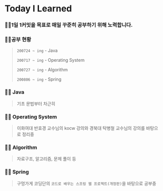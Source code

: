 # Today I Learned
### :family_man_boy:1일 1커밋을 목표로 매일 꾸준히 공부하기 위해 노력합니다.



### :family_man_boy:공부 현황

> `200724 ~ ing` - Java
>
> `200717 ~ ing` - Operating System
>
> `200727 ~ ing` - Algorithm
>
> `200806 ~ ing` - Spring





### :family_man_boy: Java

> 기초 문법부터 차근히





### :family_man_boy: Operating System

> 이화여대 반효경 교수님의 kocw 강의와 경북대 탁병철 교수님의 강의를 바탕으로 정리중





### :family_man_boy: Algorithm

> 자료구조, 알고리즘, 문제 풀이 등





### :family_man_boy: Spring

> 구멍가게 코딩단의 `코드로 배우는 스프링 웹 프로젝트(개정판)`을 바탕으로 공부중 